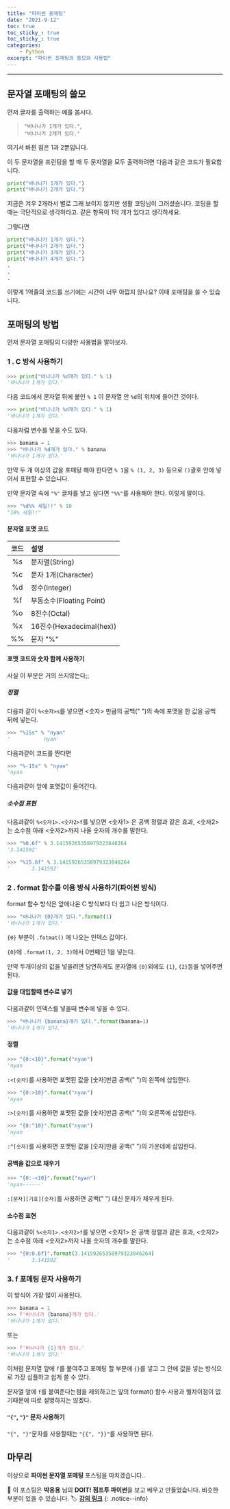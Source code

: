 ```yaml
---
title: "파이썬 포매팅"
date: "2021-9-12"
toc: true
toc_sticky_: true
toc_sticky_: true
categories:
    - Python
excerpt: "파이썬 포매팅의 쓸모와 사용법"
---
```

***

## 문자열 포매팅의 쓸모

먼저 글자를 출력하는 예를 봅시다.

> `"바나나가 1개가 있다."`,<br>`"바나나가 2개가 있다."`

여기서 바뀐 점은 1과 2뿐입니다.

이 두 문자열을 프린팅을 할 때 두 문자열을 모두 출력하려면 다음과 같은 코드가 필요합니다.

```python
print("바나나가 1개가 있다.")
print("바나나가 2개가 있다.")
```

지금은 겨우 2개라서 별로 그래 보이지 않지만 생활 코딩님이 그러셨습니다.
코딩을 할 때는 극단적으로 생각하라고. 같은 항목이 1억 개가 있다고 생각하세요.

그렇다면

```python
print("바나나가 1개가 있다.")
print("바나나가 2개가 있다.")
print("바나나가 3개가 있다.")
print("바나나가 4개가 있다.")
.
.
.
```

이렇게 1억줄의 코드를 쓰기에는 시간이 너무 아깝지 않나요?
이때 포매팅을 쓸 수 있습니다.

## 포매팅의 방법

먼저 문자열 포매팅의 다양한 사용법을 알아보자.

### 1 . C 방식 사용하기

```python
>>> print("바나나가 %d개가 있다." % 1)
'바나나가 1개가 있다.'
```

다음 코드에서 문자열 뒤에 붙인 `% 1` 이 문자열 안 `%d`의 위치에 들어간 것이다.

```python
>>> print("바나나가 %d개가 있다." % 1)
'바나나가 1개가 있다.'
```

다음처럼 변수를 넣을 수도 있다.

```python
>>> banana = 1
>>> "바나나가 %d개가 있다." % banana
'바나나가 1개가 있다.'
```

만약 두 개 이상의 값을 포매팅 해야 한다면 `% 1`을 `% (1, 2, 3)` 등으로 `()`괄호 안에 넣어서 표현할 수 있습니다.

 만약 문자열 속에 `"%"` 글자를 넣고 싶다면 `"%%"`를 사용해야 한다. 이렇게 말이다.
 ```python
 >>> "%d%% 세일!!" % 10
 "10% 세일!!"
 ```

#### 문자열 포맷 코드

|코드|설명|
|:-:|:-|
|%s|문자열(String)|
|%c|문자 1개(Character)|
|%d|정수(Integer)|
|%f|부동소수(Floating Point)|
|%o|8진수(Octal)|
|%x|16진수(Hexadecimal(hex))|
|%%|문자 "%"|

#### 포맷 코드와 숫자 함께 사용하기

사실 이 부분은 거의 쓰지않는다;;

##### 정렬

다음과 같이 `%<숫자>s`를 넣으면 <숫자> 만큼의 공백(" ")의 속에 포맷을 한 값을 공백 뒤에 넣는다.

```python
>>> "%15s" % "nyan"
'           nyan'
```
다음과같이 코드를 짠다면 

```python
>>> "%-15s" % "nyan"
'nyan           '
```
다음과같이 앞에 포맷값이 들어간다.

##### 소수점 표현

다음과같이 `%<숫자1>.<숫자2>f`를 넣으면 <숫자1> 은 공백 정렬과 같은 효과, <숫자2>는 소수점 아래 <숫자2>까지 나올 숫자의 개수를 말한다.

```python
>>> "%0.6f" % 3.14159265358979323846264
'3.141592'

>>> "%15.6f" % 3.14159265358979323846264
'       3.141592'
```

### 2 . format 함수를 이용 방식 사용하기(파이썬 방식)

format 함수 방식은 앞에나온 C 방식보다 더 쉽고 나은 방식이다.

```python
>>> "바나나가 {0}개가 있다.".format(1)
'바나나가 1개가 있다.'
```
`{0}` 부분이 `.fotmat()` 에 나오는 인덱스 값이다.

`{0}`에 `.format(1, 2, 3)`에서 0번째인 1을 넣는다.

만약 두개이상의 값을 넣을려면 당연하게도 문자열에 `{0}`외에도 `{1}`, `{2}`등을 넣어주면 된다.

#### 값을 대입할때 변수로 넣기

다음과같이 인덱스를 넣을때 변수에 넣을 수 있다.

```python
>>> "바나나가 {banana}개가 있다.".format(banana=1)
'바나나가 1개가 있다.'
```

#### 정렬

```python
>>> "{0:<10}".format("nyan")
'nyan      '
```
`:<[숫자]`를 사용하면 포맷된 값을 [숫자]만큼 공백(" ")의 왼쪽에 삽입한다.

```python
>>> "{0:>10}".format("nyan")
'nyan      '
```
`:>[숫자]`를 사용하면 포맷된 값을 [숫자]만큼 공백(" ")의 오른쪽에 삽입한다.

```python
>>> "{0:^10}".format("nyan")
'nyan      '
```
`:^[숫자]`를 사용하면 포맷된 값을 [숫자]만큼 공백(" ")의 가운데에 삽입한다.

#### 공백을 값으로 채우기

```python
>>> "{0:-<10}".format("nyan")
'nyan------'
```

`:[문자][기호][숫자]`를 사용하면 공백(" ") 대신 문자가 채우게 된다.

#### 소수점 표현

다음과같이 `%<숫자1>.<숫자2>f`를 넣으면 <숫자1> 은 공백 정렬과 같은 효과, <숫자2>는 소수점 아래 <숫자2>까지 나올 숫자의 개수를 말한다.

```python
>>> "{0:0.6f}".format(3.14159265358979323846264)
'       3.141592'
```

### 3. f 포메팅 문자 사용하기

이 방식이 가장 많이 사용된다.

```python
>>> banana = 1
>>> f'바나나가 {banana}개가 있다.'
'바나나가 1개가 있다.'
```
또는

```python
>>> f'바나나가 {1}개가 있다.'
'바나나가 1개가 있다.'
```

이처럼 문자열 앞에 `f`를 붙여주고 포메팅 할 부분에 `{}`를 넣고 그 안에 값을 넣는 방식으로 가장 심플하고 쉽게 쓸 수 있다.

문자열 앞에 `f`를 붙여준다는점을 제외하고는 앞의 format() 함수 사용과 별차이점이 없기때문에 따로 설명하지는 않겠다.

#### `"{"`, `"}"` 문자 사용하기

`"{", "}"`문자를 사용할때는 `"{{", "}}"`를 사용하면 된다.

## 마무리

이상으로 **파이썬 문자열 포메팅** 포스팅을 마치겠습니다..

📌 이 포스팅은 **박응용** 님의 **DOIT! 점프투 파이썬**을 보고 배우고 만들었습니다. 비슷한 부분이 있을 수 있습니다.
🏷 [**강의 링크**](https://wikidocs.net/book/1)
{: .notice--info}